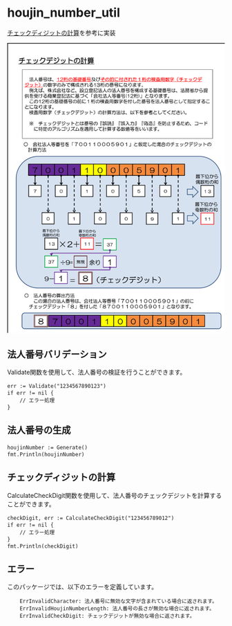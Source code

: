 # houjin_number_util
[チェックディジットの計算](https://www.houjin-bangou.nta.go.jp/documents/checkdigit.pdf)を参考に実装

![仕様](spec.png)

## 法人番号バリデーション
Validate関数を使用して、法人番号の検証を行うことができます。
```
err := Validate("1234567890123")
if err != nil {
    // エラー処理
}
```

## 法人番号の生成
```
houjinNumber := Generate()
fmt.Println(houjinNumber)
```


## チェックディジットの計算
CalculateCheckDigit関数を使用して、法人番号のチェックデジットを計算することができます。

```
checkDigit, err := CalculateCheckDigit("123456789012")
if err != nil {
    // エラー処理
}
fmt.Println(checkDigit)
```

## エラー

このパッケージでは、以下のエラーを定義しています。
```
    ErrInvalidCharacter: 法人番号に無効な文字が含まれている場合に返されます。
    ErrInvalidHoujinNumberLength: 法人番号の長さが無効な場合に返されます。
    ErrInvalidCheckDigit: チェックデジットが無効な場合に返されます。
```
